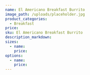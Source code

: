 ```yaml
---
name: El Americano Breakfast Burrito
image_path: /uploads/placeholder.jpg
product_categories:
  - Breakfast
price:
sku: El Americano Breakfast Burrito
description_markdown:
sizes:
  - name:
    price:
options:
  - name:
    price:
---
```

